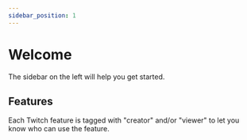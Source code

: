```yaml
---
sidebar_position: 1
---
```


# Welcome

The sidebar on the left will help you get started.

## Features

Each Twitch feature is tagged with "creator" and/or "viewer" to let you know who can use the feature.
